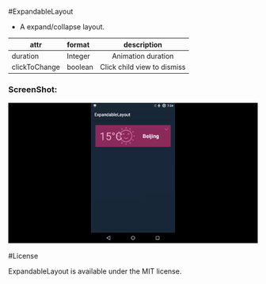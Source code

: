 #ExpandableLayout

* A expand/collapse layout.


|attr|format|description|
|---|:---|:---:|
|duration|Integer|Animation duration|
|clickToChange|boolean|Click child view to dismiss|





### ScreenShot:

![](https://github.com/andyxialm/ExpandableLayout/blob/master/art/screenshot.gif?raw=true)



#License
<p>ExpandableLayout is available under the MIT license.</p>
